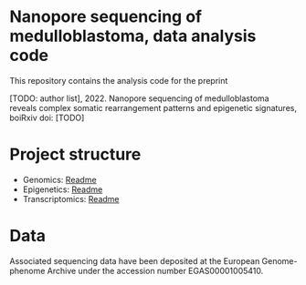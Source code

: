 # Nanopore sequencing of medulloblastoma, data analysis code

This repository contains the analysis code for the preprint

[TODO: author list], 2022. Nanopore sequencing of medulloblastoma reveals complex somatic rearrangement patterns and epigenetic signatures, boiRxiv doi: [TODO] 

# Project structure

* Genomics: [Readme](https://github.com/PMBio/mb-nanopore-2022/blob/main/genomics)
* Epigenetics: [Readme](https://github.com/PMBio/mb-nanopore-2022/tree/main/epigenetics)
* Transcriptomics: [Readme](https://github.com/PMBio/mb-nanopore-2022/tree/main/transcriptomics)

# Data

Associated sequencing data have been deposited at the European Genome-phenome Archive under the accession number EGAS00001005410.
